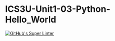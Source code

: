 # ICS3U-Unit1-03-Python-Hello_World

[![GitHub's Super Linter](https://github.com/dbcalitis/ICSU3-Unit1-03-Python-Hello_World/workflows/GitHub's%20Super%20Linter/badge.svg)](https://github.com/dbcalitis/ICSU3-Unit1-03-Python-Hello_World/actions)
